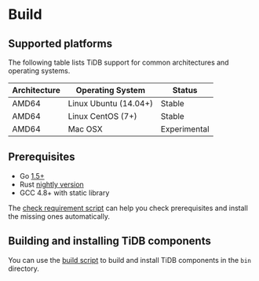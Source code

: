 # Build

## Supported platforms

The following table lists TiDB support for common architectures and operating systems. 

|Architecture|Operating System|Status|
|------------|----------------|------|
|AMD64|Linux Ubuntu (14.04+)|Stable|
|AMD64|Linux CentOS (7+)|Stable|
|AMD64|Mac OSX|Experimental|

## Prerequisites

+ Go [1.5+](https://golang.org/doc/install)
+ Rust [nightly version](https://www.rust-lang.org/downloads.html)
+ GCC 4.8+ with static library

The [check requirement script](../scripts/check_requirement.sh) can help you check prerequisites and 
install the missing ones automatically.

## Building and installing TiDB components

You can use the [build script](../scripts/build.sh) to build and install TiDB components in the `bin` directory.

